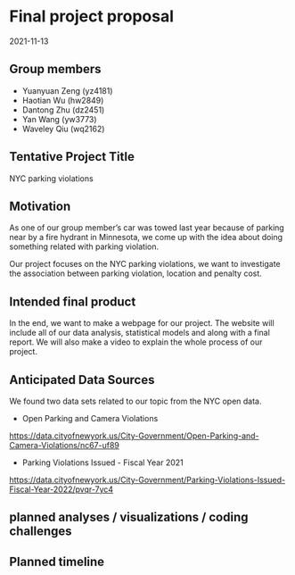 Final project proposal
================
2021-11-13

## Group members

-   Yuanyuan Zeng (yz4181)
-   Haotian Wu (hw2849)
-   Dantong Zhu (dz2451)
-   Yan Wang (yw3773)
-   Waveley Qiu (wq2162)

## Tentative Project Title

NYC parking violations

## Motivation

As one of our group member’s car was towed last year because of parking
near by a fire hydrant in Minnesota, we come up with the idea about
doing something related with parking violation.

Our project focuses on the NYC parking violations, we want to
investigate the association between parking violation, location and
penalty cost.

## Intended final product

In the end, we want to make a webpage for our project. The website will
include all of our data analysis, statistical models and along with a
final report. We will also make a video to explain the whole process of
our project.

## Anticipated Data Sources

We found two data sets related to our topic from the NYC open data.

-   Open Parking and Camera Violations

<https://data.cityofnewyork.us/City-Government/Open-Parking-and-Camera-Violations/nc67-uf89>

-   Parking Violations Issued - Fiscal Year 2021

<https://data.cityofnewyork.us/City-Government/Parking-Violations-Issued-Fiscal-Year-2022/pvqr-7yc4>

## planned analyses / visualizations / coding challenges

## Planned timeline
